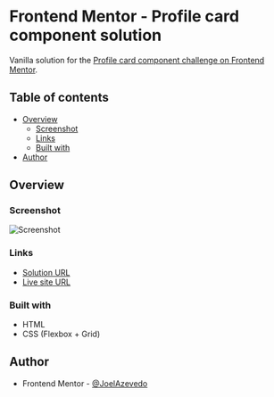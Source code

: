 # Frontend Mentor - Profile card component solution

Vanilla solution for the [Profile card component challenge on Frontend Mentor](https://www.frontendmentor.io/challenges/profile-card-component-cfArpWshJ).

## Table of contents

- [Overview](#overview)
  - [Screenshot](#screenshot)
  - [Links](#links)
  - [Built with](#built-with)
- [Author](#author)

## Overview

### Screenshot

![Screenshot](https://i.imgur.com/CTq0XIq.jpg)

### Links

- [Solution URL](https://www.frontendmentor.io/solutions/frontend-mentor-profile-card-component-solution-Nq8qxpXgq)
- [Live site URL](https://joelazevedo.github.io/profile-card-component/)

### Built with

- HTML
- CSS (Flexbox + Grid)

## Author

- Frontend Mentor - [@JoelAzevedo](https://www.frontendmentor.io/profile/JoelAzevedo)
